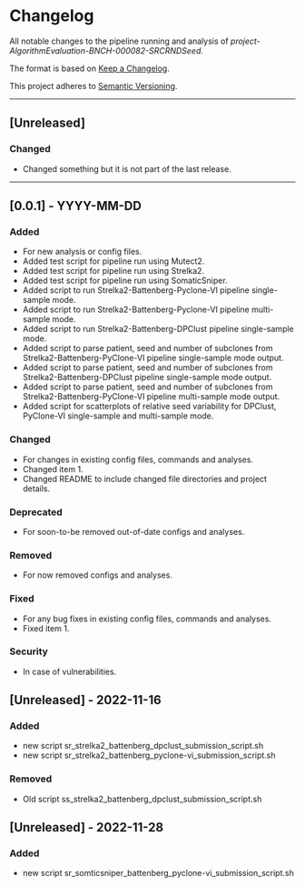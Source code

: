 # Changelog
All notable changes to the pipeline running and analysis of *project-AlgorithmEvaluation-BNCH-000082-SRCRNDSeed*.

The format is based on [Keep a Changelog](https://keepachangelog.com/en/1.0.0/).

This project adheres to [Semantic Versioning](https://semver.org/spec/v2.0.0.html).

---

## [Unreleased]
### Changed
- Changed something but it is not part of the last release.

---

## [0.0.1] - YYYY-MM-DD
### Added
- For new analysis or config files.
- Added test script for pipeline run using Mutect2.
- Added test script for pipeline run using Strelka2.
- Added test script for pipeline run using SomaticSniper.
- Added script to run Strelka2-Battenberg-Pyclone-VI pipeline single-sample mode.
- Added script to run Strelka2-Battenberg-Pyclone-VI pipeline multi-sample mode.
- Added script to run Strelka2-Battenberg-DPClust pipeline single-sample mode.
- Added script to parse patient, seed and number of subclones from Strelka2-Battenberg-PyClone-VI pipeline single-sample mode output.
- Added script to parse patient, seed and number of subclones from Strelka2-Battenberg-DPClust pipeline single-sample mode output.
- Added script to parse patient, seed and number of subclones from Strelka2-Battenberg-PyClone-VI pipeline multi-sample mode output.
- Added script for scatterplots of relative seed variability for DPClust, PyClone-VI single-sample and multi-sample mode.

### Changed
- For changes in existing config files, commands and analyses.
- Changed item 1.
- Changed README to include changed file directories and project details. 

### Deprecated
- For soon-to-be removed out-of-date configs and analyses.

### Removed
- For now removed configs and analyses.  

### Fixed
- For any bug fixes in existing config files, commands and analyses.
- Fixed item 1.

### Security
- In case of vulnerabilities.

## [Unreleased] - 2022-11-16
### Added
- new script sr_strelka2_battenberg_dpclust_submission_script.sh
- new script sr_strelka2_battenberg_pyclone-vi_submission_script.sh

### Removed
- Old script ss_strelka2_battenberg_dpclust_submission_script.sh

## [Unreleased] - 2022-11-28
### Added
- new script sr_somticsniper_battenberg_pyclone-vi_submission_script.sh